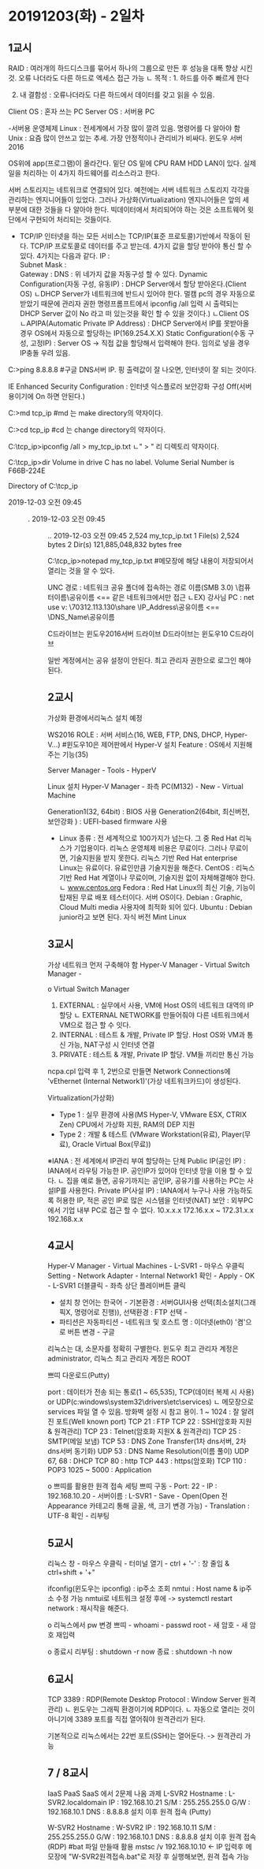 # 20191203(화) - 2일차

## 1교시

RAID : 여러개의 하드디스크를 묶어서 하나의 그룹으로 만든 후 성능을 대폭 향상 시킨 것. 오류 나더라도 다른 하드로 엑세스 접근 가능
ㄴ 목적 : 1. 하드를 아주 빠르게 한다

2. 내 결함성 : 오류나더라도 다른 하드에서 데이터를 갖고 읽을 수 있음.

Client OS : 혼자 쓰는 PC
Server OS : 서버용 PC

-서버용 운영체제
Linux : 전세계에서 가장 많이 깔려 있음. 명령어를 다 알아야 함 
Unix : 요즘 많이 안쓰고 있는 추세. 가장 안정적이나 관리비가 비싸다.
윈도우 서버 2016

OS위에 app(프로그램)이 올라간다. 밑단 OS 밑에 CPU RAM HDD LAN이 있다. 실제 일을 처리하는 이 4가지 하드웨어를 리소스라고 한다.

서버 스토리지는 네트워크로 연결되어 있다. 예전에는 서버 네트워크 스토리지 각각을 관리하는 엔지니어들이 있었다. 그러나 가상화(Virtualization) 엔지니어들은
앞의 세 부분에 대한 것들을 다 알아야 한다. 빅데이터에서 처리되어야 하는 것은 소프트웨어 윗단에서 구현되어 처리되는 것들이다.


- TCP/IP
인터넷을 하는 모든 서비스는 TCP/IP(표준 프로토콜)기반에서 작동이 된다. TCP/IP 프로토콜로 데이터를 주고 받는데. 
4가지 값을 할당 받아야 통신 할 수 있다. 4가지는 다음과 같다.
IP :  
Subnet Mask :  
Gateway :
DNS :
위 네가지 값을 자동구성 할 수 있다.
Dynamic Configuration(자동 구성, 유동IP) : DHCP Server에서 할당 받아온다.(Client OS)
ㄴDHCP Server가 네트워크에 반드시 있어야 한다. 멀캠 pc의 경우 자동으로 받았기 때문에 관리자 권한 명령프롬프트에서 ipconfig /all 입력 시 출력되는 DHCP Server 값이 No 라고 떠 있는것을 확인 할 수 있을 것이다.)
ㄴClient OS
ㄴAPIPA(Automatic Private IP Address) : DHCP Server에서 IP를 못받아올 경우 OS에서 자동으로 할당하는 IP(169.254.X.X)
Static Configuration(수동 구성, 고정IP) : Server OS -> 직접 값을 할당해서 입력해야 한다. 임의로 넣을 경우 IP충돌 우려 있음.


C:\>ping 8.8.8.8 #구글 DNS서버 IP. 핑 출력값이 잘 나오면, 인터넷이 잘 되는 것이다.

IE Enhanced Security Configuration : 인터넷 익스플로러 보안강화 구성 Off(서버용이기에 On 하면 안된다.)

C:\>md tcp_ip #md 는 make directory의 약자이다.

C:\>cd tcp_ip #cd 는 change directory의 약자이다.

C:\tcp_ip>ipconfig /all > my_tcp_ip.txt
ㄴ" > " 리 디렉토리 약자이다.

C:\tcp_ip>dir
 Volume in drive C has no label.
 Volume Serial Number is F66B-224E

 Directory of C:\tcp_ip

2019-12-03  오전 09:45    <DIR>          .
2019-12-03  오전 09:45    <DIR>          ..
2019-12-03  오전 09:45             2,524 my_tcp_ip.txt
               1 File(s)          2,524 bytes
               2 Dir(s)  121,885,048,832 bytes free

C:\tcp_ip>notepad my_tcp_ip.txt #메모장에 해당 내용이 저장되어서 열리는 것을 알 수 있다.

UNC 경로 : 네트워크 공유 폴더에 접속하는 경로 이름(SMB 3.0) 
\\컴퓨터이름\공유이름 <== 같은 네트워크에서만 접근
      ㄴEX) 강사님 PC : net use v: \\70312.113.130\share 
\\IP_Address\공유이름   <==  
\\DNS_Name\공유이름		

C드라이브는 윈도우2016서버 드라이브
D드라이브는 윈도우10 C드라이브

일반 계정에서는 공유 설정이 안된다. 최고 관리자 권한으로 로그인 해야된다.





## 2교시
가상화 환경에서리눅스 설치 예정

WS2016
ROLE : 서버 서비스(16, WEB, FTP, DNS, DHCP, Hyper-V...) #윈도우10은 제어판에서 Hyper-V 설치
Feature : OS에서 지원해주는 기능(35) 

Server Manager - Tools - HyperV

Linux 설치
Hyper-V Manager - 좌측 PC(M132) - New - Virtual Machine

Generation1(32, 64bit) : BIOS 사용
Generation2(64bit, 최신버전, 보안강화 ) : UEFI-based firmware 사용

- Linux 종류 : 전 세계적으로 100가지가 넘는다. 그 중 Red Hat 리눅스가 기업용이다. 
리눅스 운영체제 비용은 무료이다. 그러나 무료이면, 기술지원을 받지 못한다. 
리눅스 기반 Red Hat enterprise Linux는 유료이다. 유료인만큼 기술지원을 해준다.
CentOS : 리눅스 기반 Red Hat 계열이나 무료이며, 기술지원 없이 자체해결해야 한다.
ㄴ www.centos.org
Fedora : Red Hat Linux의 최신 기술, 기능이 탑재된 무료 배포 테스터이다. 서버 OS이다.
Debian : Graphic, Cloud Multi media 사용자에 최적화 되어 있다. 
Ubuntu : Debian junior라고 보면 된다. 자식 버전
Mint Linux





## 3교시
가상 네트워크 먼저 구축해야 함
Hyper-V Manager - Virtual Switch Manager - 

o Virtual Switch Manager
1. EXTERNAL : 실무에서 사용, VM에 Host OS의 네트워크 대역의 IP 할당
ㄴ EXTERNAL NETWORK를 만들어줘야 다른 네트워크에서 VM으로 접근 할 수 잇다.
2. INTERNAL : 테스트 & 개발, Private IP 할당. Host OS와 VM과 통신 가능, NAT구성 시 인터넷 연결
3. PRIVATE : 테스트 & 개발, Private IP 할당. VM들 끼리만 통신 가능

ncpa.cpl 입력 후 1, 2번으로 만들면 Network Connections에 
'vEthernet (Internal Network1)'(가상 네트워크카드)이 생성된다.


Virtualization(가상화) 
- Type 1 : 실무 환경에 사용(MS Hyper-V, VMware ESX, CTRIX Zen)
	 CPU에서 가상화 지원, RAM의 DEP 지원
- Type 2 : 개발 & 테스트      (VMware Workstation(유료), Player(무료), Oracle Virtual Box(무료))	

※IANA : 전 세계에서 IP관리 부여 할당하는 단체
Public IP(공인 IP) : IANA에서 라우팅 가능한 IP. 공인IP가 있어야 인터넷 망을 이용 할 수 있다. 
ㄴ 집을 예로 들면, 공유기까지는 공인IP, 공유기를 사용하는 PC는 사설IP를 사용한다.
Private IP(사설 IP) : IANA에서 누구나 사용 가능하도록 허용한 IP, 적은 공인 IP로 많은 시스템을 인터넷(NAT) 
	보안 : 외부PC에서 기업 내부 PC로 접근 할 수 없다.
	10.x.x.x
	172.16.x.x ~ 172.31.x.x
	192.168.x.x





## 4교시
Hyper-V Manager - Virtual Machines - L-SVR1 - 마우스 우클릭 Setting -  Network Adapter - 
Internal Network1 확인 - Apply - OK - L-SVR1 더블클릭 - 좌측 상단 플레이버튼 클릭

- 설치 창
언어는 한국어 - 기본환경 : 서버GUI사용 선택(최소설치(그래픽X, 명령어로 진행)), 선택환경 : FTP 선택 -
- 파티션은 자동파티션 - 네트워크 및 호스트 명 : 이더넷(eth0) '켬'으로 버튼 변경 - 구글

리눅스는 대, 소문자를 정확히 구별한다.
윈도우 최고 관리자 계정은 administrator, 리눅스 최고 관리자 계정은 ROOT

쁘띠 다운로드(Putty)

port : 데이터가 전송 되는 통로(1 ~ 65,535), TCP(데이터 복제 시 사용) or UDP(c:windows\system32\drivers\etc\services)
ㄴ 메모장으로 services 파일 열 수 있음. 방화벽 설정 시 참고 용이.
1 ~ 1024 : 잘 알려진 포트(Well known port)
         TCP 21 : FTP
         TCP 22 : SSH(암호화 지원 & 원격관리)
         TCP 23 : Telnet(암호화 지원X & 원격관리)
         TCP 25 : SMTP(메일 보냄)
         TCP 53 : DNS Zone Transfer(1차 dns서버, 2차 dns서버 동기화)
         UDP 53 : DNS Name Resolution(이름 풀이)
         UDP 67, 68 : DHCP
         TCP 80 : http
         TCP 443 : https(암호화)
         TCP 110 : POP3
1025 ~ 5000 : Application       

o 쁘띠를 활용한 원격 접속 세팅
쁘띠 구동 - Port: 22 - IP : 192.168.10.20 - 서버이름 : L-SVR1 - Save - Open(Open 전 Appearance 카테고리 통해 글꼴, 색, 크기
변경 가능) - Translation : UTF-8 확인 - 리부팅





## 5교시
리눅스 창 - 마우스 우클릭 - 터미널 열기 - ctrl + '-' : 창 줄임 & ctrl+shift + '+"

ifconfig(윈도우는 ipconfig) : ip주소 조회
nmtui : Host name & ip주소 수정 가능
nmtui로 네트워크 설정 후에 -> systemctl restart network : 재시작을 해준다.

o 리눅스에서 pw 변경
쁘띠 - whoami - passwd root - 새 암호 - 새 암호 재입력

o 종료시
리부팅 : shutdown -r now
종료 : shutdown -h now





## 6교시
TCP 3389 : RDP(Remote Desktop Protocol : Window Server 원격관리)
ㄴ 윈도우는 그래픽 환경이기에 RDP이다. 
ㄴ 자동으로 열리는 것이 아니기에 3389 포트를 직접 열어줘야 원격관리가 된다.

기본적으로 리눅스에서는 22번 포트(SSH)는 열어둔다. -> 원격관리 가능





## 7 / 8교시

IaaS PaaS SaaS 에서 2문제 나옴
과제
L-SVR2
   Hostname : L-SVR2.localdomain
             IP : 192.168.10.21
           S/M : 255.255.255.0
           G/W : 192.168.10.1
           DNS : 8.8.8.8
   설치 이후 원격 접속 (Putty)

W-SVR2
   Hostname : W-SVR2
             IP : 192.168.10.11
           S/M : 255.255.255.0
           G/W : 192.168.10.1
           DNS : 8.8.8.8
   설치 이후 원격 접속 (RDP) #bat 파일 만들때 활용 mstsc /v 192.168.10.10 <- IP 입력후 메모장에
					                   	 	   "W-SVR2원격접속.bat"로 
								   저장 후 실행해보면, 원격 접속 가능